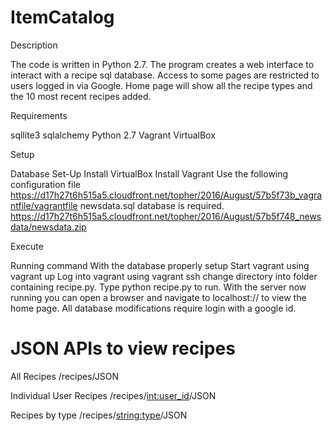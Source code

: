 # ItemCatalog

Description

The code is written in Python 2.7. The program creates a web interface to interact with a recipe sql database.  Access to some pages are restricted to users logged in via Google.  Home page will show all the recipe types and the 10 most recent recipes added.  

Requirements 

sqllite3
sqlalchemy
Python 2.7
Vagrant VirtualBox

Setup

Database Set-Up 
Install VirtualBox Install Vagrant Use the following configuration file https://d17h27t6h515a5.cloudfront.net/topher/2016/August/57b5f73b_vagrantfile/vagrantfile newsdata.sql database is required. https://d17h27t6h515a5.cloudfront.net/topher/2016/August/57b5f748_newsdata/newsdata.zip

Execute

Running command With the database properly setup Start vagrant using vagrant up Log into vagrant using vagrant ssh change directory into folder containing recipe.py.  Type python recipe.py to run.   With the server now running you can open a browser and navigate to localhost:// to view the home page.  All database modifications require login with a google id.  

# JSON APIs to view recipes
All Recipes
/recipes/JSON

Individual User Recipes
/recipes/<int:user_id>/JSON

Recipes by type
/recipes/<string:type>/JSON
